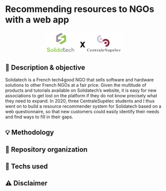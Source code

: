 # Recommending resources to NGOs with a web app

<p align="center">
  <a href="#"><img src="./resources/sponsors.png" width="250" title="sponsors"></a>
</p>


## :dart: Description & objective

Solidatech is a French tech4good NGO that sells software and hardware solutions to other French NGOs at a fair price. Given the multitude of products and tutorials available on Solidatech’s website, it is easy for new associations to get lost on the platform if they do not know precisely what they need to expand. In 2020, three CentraleSupélec students and I thus went on to build a resource recommender system for Solidatech based on a web questionnaire, so that new customers could easily identify their needs and find ways to fill in their gaps.


## :bulb: Methodology



## :file_folder: Repository organization



## :wrench:	Techs used



## :warning: Disclaimer
